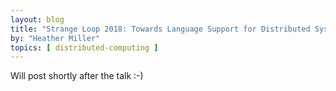 ```yaml
---
layout: blog
title: "Strange Loop 2018: Towards Language Support for Distributed Systems, References"
by: "Heather Miller"
topics: [ distributed-computing ]
---
```


Will post shortly after the talk :-)
